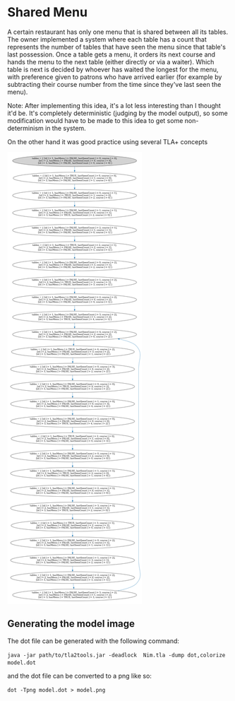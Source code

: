 # Shared Menu

A certain restaurant has only one menu that is shared between all its 
tables. The owner implemented a system where each table has a count that
represents the number of tables that have seen the menu since that table's
last possession. Once a table gets a menu, it orders its next course and 
hands the menu to the next table (either directly or via a waiter). Which
table is next is decided by whoever has waited the longest for the menu,
with preference given to patrons who have arrived earlier (for example 
by subtracting their course number from the time since they've last seen
the menu).

Note: After implementing this idea, it's a lot less interesting than 
I thought it'd be. It's completely deterministic (judging by the 
model output), so some modification would have to be made to this
idea to get some non-determinism in the system.

On the other hand it was good practice using several TLA+ concepts

![model](model.png)

## Generating the model image

The dot file can be generated with the following command:

`java -jar path/to/tla2tools.jar -deadlock  Nim.tla -dump dot,colorize model.dot`

and the dot file can be converted to a png like so:

`dot -Tpng model.dot > model.png`
